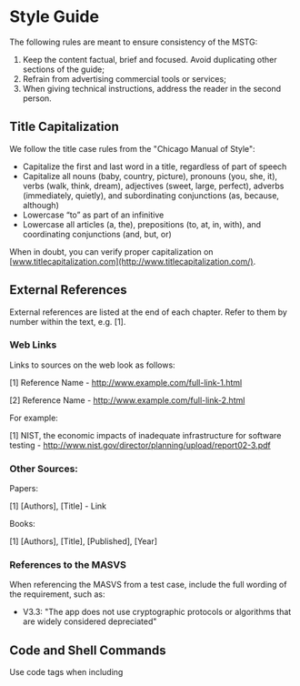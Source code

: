 # Style Guide

The following rules are meant to ensure consistency of the MSTG:

1. Keep the content factual, brief and focused. Avoid duplicating other sections of the guide;
2. Refrain from advertising commercial tools or services;
3. When giving technical instructions, address the reader in the second person.

## Title Capitalization

We follow the title case rules from the "Chicago Manual of Style":  

- Capitalize the first and last word in a title, regardless of part of speech
- Capitalize all nouns (baby, country, picture), pronouns (you, she, it), verbs (walk, think, dream), adjectives (sweet, large, perfect), adverbs (immediately, quietly), and subordinating conjunctions (as, because, although)
- Lowercase “to” as part of an infinitive
- Lowercase all articles (a, the), prepositions (to, at, in, with), and coordinating conjunctions (and, but, or)

When in doubt, you can verify proper capitalization on [www.titlecapitalization.com](http://www.titlecapitalization.com/).

## External References

External references are listed at the end of each chapter. Refer to them by number within the text, e.g. [1].

### Web Links

Links to sources on the web look as follows:

[1] Reference Name - http://www.example.com/full-link-1.html

[2] Reference Name - http://www.example.com/full-link-2.html

For example:

[1] NIST, the economic impacts of inadequate infrastructure for software testing - http://www.nist.gov/director/planning/upload/report02-3.pdf

### Other Sources:

Papers:

[1] \[Authors\], \[Title\] - Link

Books:

[1] \[Authors\], \[Title\], \[Published\], \[Year\]

### References to the MASVS

When referencing the MASVS from a test case, include the full wording of the requirement, such as:

- V3.3: "The app does not use cryptographic protocols or algorithms that are widely considered depreciated"

## Code and Shell Commands

Use code tags when including
